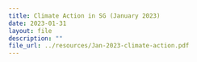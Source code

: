 ```yaml
---
title: Climate Action in SG (January 2023)
date: 2023-01-31
layout: file
description: ""
file_url: ../resources/Jan-2023-climate-action.pdf
---
```

